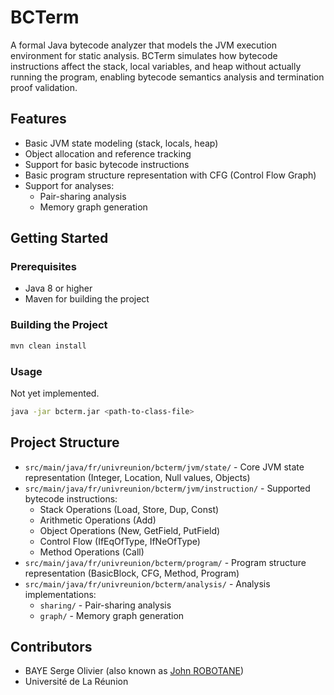 # BCTerm

A formal Java bytecode analyzer that models the JVM execution environment for static analysis. BCTerm simulates how bytecode instructions affect the stack, local variables, and heap without actually running the program, enabling bytecode semantics analysis and termination proof validation.

## Features

- Basic JVM state modeling (stack, locals, heap)
- Object allocation and reference tracking
- Support for basic bytecode instructions
- Basic program structure representation with CFG (Control Flow Graph)
- Support for analyses:
  - Pair-sharing analysis
  - Memory graph generation

## Getting Started

### Prerequisites

- Java 8 or higher
- Maven for building the project

### Building the Project

```bash
mvn clean install
```

### Usage

Not yet implemented.

```bash
java -jar bcterm.jar <path-to-class-file>
```

## Project Structure

- `src/main/java/fr/univreunion/bcterm/jvm/state/` - Core JVM state representation (Integer, Location, Null values, Objects)
- `src/main/java/fr/univreunion/bcterm/jvm/instruction/` - Supported bytecode instructions:
  - Stack Operations (Load, Store, Dup, Const)
  - Arithmetic Operations (Add)
  - Object Operations (New, GetField, PutField)
  - Control Flow (IfEqOfType, IfNeOfType)
  - Method Operations (Call)
- `src/main/java/fr/univreunion/bcterm/program/` - Program structure representation (BasicBlock, CFG, Method, Program)
- `src/main/java/fr/univreunion/bcterm/analysis/` - Analysis implementations:
  - `sharing/` - Pair-sharing analysis
  - `graph/` - Memory graph generation

## Contributors

- BAYE Serge Olivier (also known as [John ROBOTANE](https://github.com/robotane))
- Université de La Réunion
